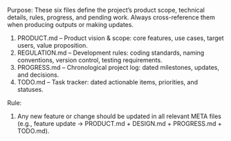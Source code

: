 Purpose:
These six files define the project’s product scope, technical details, rules, progress, and pending work. Always cross-reference them when producing outputs or making updates.
1.	PRODUCT.md – Product vision & scope: core features, use cases, target users, value proposition.
2.	REGULATION.md – Development rules: coding standards, naming conventions, version control, testing requirements.
3.	PROGRESS.md – Chronological project log: dated milestones, updates, and decisions.
4.	TODO.md – Task tracker: dated actionable items, priorities, and statuses.

Rule:
1. Any new feature or change should be updated in all relevant META files (e.g., feature update → PRODUCT.md + DESIGN.md + PROGRESS.md + TODO.md).